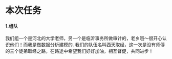 # 本次任务
#### 1.组队
我们组一个是河北的大学老师，另一个是临沂事务所做审计的，老乡哦～很开心认识他们！而我是做数据分析建模的.
我们的队伍名叫西天取经，这一次是没有师傅的三个徒弟取经之路，在路途中希望我们好好加油，相互督促，共同进步！

